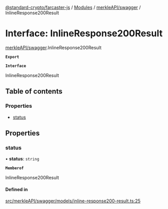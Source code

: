 [@standard-crypto/farcaster-js](../README.md) / [Modules](../modules.md) / [merkleAPI/swagger](../modules/merkleAPI_swagger.md) / InlineResponse200Result

# Interface: InlineResponse200Result

[merkleAPI/swagger](../modules/merkleAPI_swagger.md).InlineResponse200Result

**`Export`**

**`Interface`**

InlineResponse200Result

## Table of contents

### Properties

- [status](merkleAPI_swagger.InlineResponse200Result.md#status)

## Properties

### status

• **status**: `string`

**`Memberof`**

InlineResponse200Result

#### Defined in

[src/merkleAPI/swagger/models/inline-response200-result.ts:25](https://github.com/standard-crypto/farcaster-js/blob/main/src/merkleAPI/swagger/models/inline-response200-result.ts#L25)
